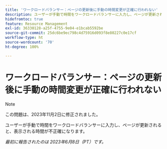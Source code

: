 ```yaml
---
title: 'ワークロードバランサー：ページの更新後に手動の時間変更が正確に行われない'
description: ユーザーが手動で時間をワークロードバランサーに入力し、ページが更新されると、表示される時間が不正確になります。
hidefromtoc: true
feature: Resource Management
exl-id: 36330128-a25f-4755-9e04-e1bcab5592be
source-git-commit: 25dc6be9ec798c4d75916d093f8e80227c0e17cf
workflow-type: ht
source-wordcount: '70'
ht-degree: 100%

---
```


# ワークロードバランサー：ページの更新後に手動の時間変更が正確に行われない

>[!NOTE]
>
>この問題は、2023年11月2日に修正されました。

ユーザーが手動で時間をワークロードバランサーに入力し、ページが更新されると、表示される時間が不正確になります。

_最初に報告されたのは 2023年6月8日（PT）です。_
